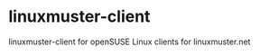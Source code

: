 linuxmuster-client
==================

linuxmuster-client for openSUSE Linux clients for linuxmuster.net
